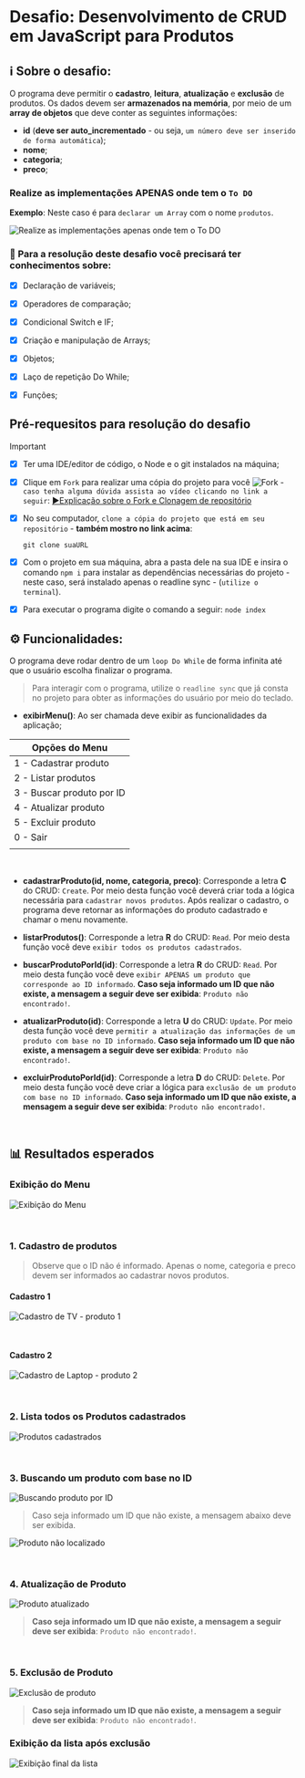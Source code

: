 # Desafio: Desenvolvimento de CRUD em JavaScript para Produtos

## ℹ️ Sobre o desafio: 

O programa deve permitir o **cadastro**, **leitura**, **atualização** e **exclusão** de produtos. Os dados devem ser **armazenados na memória**, por meio de um **array de objetos** que deve conter as seguintes informações:

- **id** (**deve ser auto_incrementado** - ou seja, `um número deve ser inserido de forma automática`);
- **nome**;
- **categoria**;
- **preco**;


### Realize as implementações APENAS onde tem o `To DO`

**Exemplo**: Neste caso é para `declarar um Array` com o nome `produtos`.

![Realize as implementações apenas onde tem o To DO](./images/toDo.jpg "Realize as implementações APENAS onde tem o To DO")


### 🎯 Para a resolução deste desafio você precisará ter conhecimentos sobre:

* [x] Declaração de variáveis;
* [x] Operadores de comparação;
* [x] Condicional Switch e IF;
* [x] Criação e manipulação de Arrays;
* [x] Objetos;
* [x] Laço de repetição Do While;
* [x] Funções;


## Pré-requesitos para resolução do desafio

>[!IMPORTANT]
> 
> * [x] Ter uma IDE/editor de código, o Node e o  git instalados na máquina;
> * [x] Clique em `Fork` para realizar uma cópia do projeto para você ![Fork](./images/fork.jpg "Fork") - `caso tenha alguma dúvida assista ao vídeo clicando no link a seguir`: [▶️Explicação sobre o Fork e Clonagem de repositório](https://youtu.be/L6HX3Kw359A)
> * [x] No seu computador, `clone a cópia do projeto que está em seu repositório` - **também mostro no link acima**:
>    ```shell
>    git clone suaURL
>    ```
> * [x] Com o projeto em sua máquina, abra a pasta dele na sua IDE e insira o comando `npm i` para instalar as dependências necessárias do projeto - neste caso, será instalado apenas o readline sync - (`utilize o terminal`).
>   
> * [x] Para executar o programa digite o comando a seguir: `node index`
>   


## ⚙️ Funcionalidades:

O programa deve rodar dentro de um `loop Do While` de forma infinita até que o usuário escolha finalizar o programa.

> Para interagir com o programa, utilize o `readline sync` que já consta no projeto para obter as informações do usuário por meio do teclado.

- **exibirMenu()**: Ao ser chamada deve exibir as funcionalidades da aplicação;

| Opções do Menu |
|--- |
| 1 - Cadastrar produto | 
| 2 - Listar produtos | 
| 3 - Buscar produto por ID | 
| 4 - Atualizar produto | 
| 5 - Excluir produto | 
| 0 - Sair | 
||

 
 <br/>


- **cadastrarProduto(id, nome, categoria, preco)**: Corresponde a letra **C** do CRUD: `Create`. Por meio desta função você deverá criar toda a lógica necessária para `cadastrar novos produtos`. Após realizar o cadastro, o programa deve retornar as informações do produto cadastrado e chamar o menu novamente.

- **listarProdutos()**: Corresponde a letra **R** do CRUD: `Read`. Por meio desta função você deve `exibir todos os produtos cadastrados`.

- **buscarProdutoPorId(id)**: Corresponde a letra **R** do CRUD: `Read`. Por meio desta função você deve `exibir APENAS um produto que corresponde ao ID informado`. **Caso seja informado um ID que não existe, a mensagem a seguir deve ser exibida**: `Produto não encontrado!`.

- **atualizarProduto(id)**: Corresponde a letra **U** do CRUD: `Update`. Por meio desta função você deve `permitir a atualização das informações de um produto com base no ID informado`. **Caso seja informado um ID que não existe, a mensagem a seguir deve ser exibida**: `Produto não encontrado!`.

- **excluirProdutoPorId(id)**: Corresponde a letra **D** do CRUD: `Delete`. Por meio desta função você deve criar a lógica para `exclusão de um produto com base no ID informado`. **Caso seja informado um ID que não existe, a mensagem a seguir deve ser exibida**: `Produto não encontrado!`.


 <br/>

## 📊 Resultados esperados

### Exibição do Menu
![Exibição do Menu](./images/menu.jpg "Exibição do Menu")


<br/>

### 1. Cadastro de produtos
> Observe que o ID não é informado. Apenas o nome, categoria e preco devem ser informados ao cadastrar novos produtos.

#### Cadastro 1
![Cadastro de TV - produto 1](./images/cadastro1.jpg "Cadastro de TV - produto 1")

<br/>

#### Cadastro 2
![Cadastro de Laptop - produto 2](./images/cadastro2.jpg "Cadastro de Laptop - produto 2")



<br/>

### 2. Lista todos os Produtos cadastrados
![Produtos cadastrados](./images/produtos_cadastrados.jpg "Produtos cadastrados")


<br/>

### 3. Buscando um produto com base no ID
![Buscando produto por ID](./images/buscar_por_ID.jpg "Buscando produto por ID")

> Caso seja informado um ID que não existe, a mensagem abaixo deve ser exibida.

![Produto não localizado](./images/buscar_notFound.jpg "Produto não localizado")

<br/>

### 4. Atualização de Produto
![Produto atualizado](./images/atualizar_produto.jpg "Produto atualizado")

> **Caso seja informado um ID que não existe, a mensagem a seguir deve ser exibida**: `Produto não encontrado!`.


<br/>

### 5. Exclusão de Produto
![Exclusão de produto](./images/exclusao_produto.jpg "Exclusão de produto")

> **Caso seja informado um ID que não existe, a mensagem a seguir deve ser exibida**: `Produto não encontrado!`.

### Exibição da lista após exclusão
![Exibição final da lista](./images/exibicao_final_produtos.jpg "Exibição final da lista")

